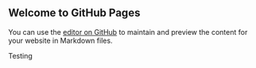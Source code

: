 ## Welcome to GitHub Pages

You can use the [editor on GitHub](https://github.com/Tianxiaode2707/Github-Page/edit/gh-pages/index.md) to maintain and preview the content for your website in Markdown files.

Testing
